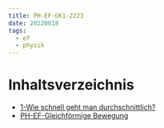 ```yaml
---
title: PH-EF-GK1-2223
date: 20220818
tags:
  - ef
  - physik
---
```


# Inhaltsverzeichnis

* [1-Wie schnell geht man durchschnittlich?](PH-EF-planung_eines_experiments.md)
* [PH-EF-Gleichförmige Bewegung](PH-EF-Gleichf%C3%B6rmige%20Bewegung.md)
